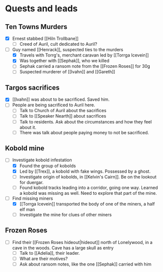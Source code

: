# Quests and leads

## Ten Towns Murders
- [x] Ernest stabbed [[Hiln Trollbane]]
	- [ ] Creed of Auril, cult dedicated to Auril?
- [ ] Guy named [[Henrack]], suspected ties to the murders
	- [x] Travels with Torrg's, merchant caravan led by [[Torrga Icevein]]
	- [x] Was together with [[Sephak]], who we killed
	- [ ] Sephak carried a ransom note from the [[Frozen Roses]] for 30g
	- [ ] Suspected murderer of [[Ivahn]] and [[Gareth]]

## Targos sacrifices
- [x] [[Ivahn]] was about to be sacrificed. Saved him.
- [ ] People are being sacrificed to Auril here.
	- [ ] Talk to Church of Auril about the sacrifices
	- [ ] Talk to [[Speaker Nearth]] about sacrifices
	- [ ] Talk to residents. Ask about the circumstances and how they feel about it.
	- [ ] There was talk about people paying money to not be sacrificed.

## Kobold mine
- [ ] Investigate kobold infestation
	- [x] Found the group of kobolds
	- [x] Led by [[Trex]], a kobold with fake wings. Possessed by a ghost.
	- [ ] Investigate origin of kobolds, in [[Kelvin's Cairn]]. Be on the lookout for duergar.
	- [ ] Found kobold tracks leading into a corridor, going one way. Learned a kobold was missing as well. Need to explore that part of the mine.
- [ ] Find missing miners
	- [x] [[Torrga Icevein]] transported the body of one of the miners, a half elf man
	- [ ] Investigate the mine for clues of other miners

## Frozen Roses
- [ ] Find their [[Frozen Roses hideout|hideout]] north of Lonelywood, in a cave in the woods. Cave has a large skull as entry
	- [ ] Talk to [[Adelia]], their leader.
	- [ ] What are their motives?
	- [ ] Ask about ransom notes, like the one [[Sephak]] carried with him